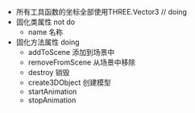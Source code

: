- 所有工具函数的坐标全部使用THREE.Vector3  // doing
- 固化类属性 not do
  - name 名称
- 固化方法属性 doing
  - addToScene 添加到场景中
  - removeFromScene 从场景中移除
  - destroy 销毁
  - create3DObject 创建模型
  - startAnimation
  - stopAnimation